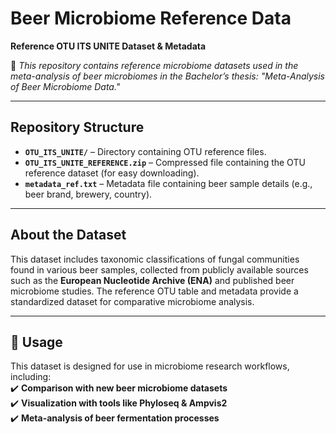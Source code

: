 # Beer Microbiome Reference Data  
**Reference OTU ITS UNITE Dataset & Metadata**  

📌 *This repository contains reference microbiome datasets used in the meta-analysis of beer microbiomes in the Bachelor’s thesis: "Meta-Analysis of Beer Microbiome Data."*  

---

## Repository Structure  

- **`OTU_ITS_UNITE/`** – Directory containing OTU reference files.  
- **`OTU_ITS_UNITE_REFERENCE.zip`** – Compressed file containing the OTU reference dataset (for easy downloading).  
- **`metadata_ref.txt`** – Metadata file containing beer sample details (e.g., beer brand, brewery, country).   

---

## About the Dataset  

This dataset includes taxonomic classifications of fungal communities found in various beer samples, collected from publicly available sources such as the **European Nucleotide Archive (ENA)** and published beer microbiome studies. The reference OTU table and metadata provide a standardized dataset for comparative microbiome analysis.  

---

## 🔧 Usage  

This dataset is designed for use in microbiome research workflows, including:  
✔️ **Comparison with new beer microbiome datasets**  
✔️ **Visualization with tools like Phyloseq & Ampvis2**  
✔️ **Meta-analysis of beer fermentation processes**  
